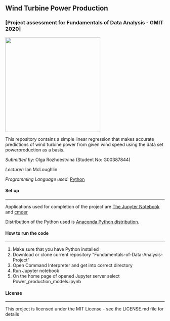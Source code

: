 ## Wind Turbine Power Production
### [Project assessment for Fundamentals of Data Analysis - GMIT 2020]
 
<img height="300" src="https://www.nicepng.com/png/detail/985-9859210_wind-turbine-clipart-solar-wind-energy-wind-turbine.png">

<br>

This repository contains a simple linear regression that makes accurate predictions of wind turbine power from given wind speed using the data set powerproduction as a basis.

*Submitted by:* Olga Rozhdestvina (Student No: G00387844) 

*Lecturer:* Ian McLoughlin

*Programming Language used:* [Python](https://www.python.org/)



#### Set up
----

Applications used for completion of the project are [The Jupyter Notebook](https://jupyter.org/) and [cmder](http://cmder.net/)

Distribution of the Python used is [Anaconda Python distribution](https://www.anaconda.com/). 



####  How to run the code
----

1. Make sure that you have Python installed
2. Download or clone current repository "Fundamentals-of-Data-Analysis-Project"
3. Open Command Interpreter and get into correct directory
4. Run Jupyter notebook
5. On the home page of opened Jupyter server select Power_production_models.ipynb



#### License
----

This project is licensed under the MIT License - see the LICENSE.md file for details